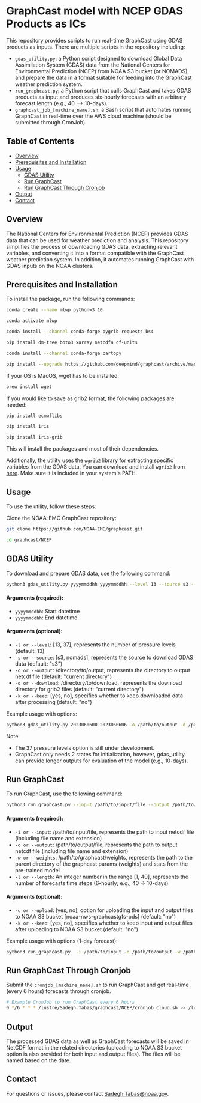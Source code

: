 # GraphCast model with NCEP GDAS Products as ICs

This repository provides scripts to run real-time GraphCast using GDAS products as inputs. There are multiple scripts in the repository including:
- `gdas_utility.py`: a Python script designed to download Global Data Assimilation System (GDAS) data from the National Centers for Environmental Prediction (NCEP) from NOAA S3 bucket (or NOMADS), and prepare the data in a format suitable for feeding into the GraphCast weather prediction system.
- `run_graphcast.py`: a Python script that calls GraphCast and takes GDAS products as input and produces six-hourly forecasts with an arbitrary forecast length (e.g., 40 --> 10-days).
- `graphcast_job_[machine_name].sh`: a Bash script that automates running GraphCast in real-time over the AWS cloud machine (should be submitted through CronJob).

## Table of Contents
- [Overview](#overview)
- [Prerequisites and Installation](#prerequisites-and-installation)
- [Usage](#usage)
  - [GDAS Utility](#gdas-utility)
  - [Run GraphCast](#run-graphcast)
  - [Run GraphCast Through Cronjob](#run-graphcast-through-cronjob)
- [Output](#output)
- [Contact](#contact)

## Overview

The National Centers for Environmental Prediction (NCEP) provides GDAS data that can be used for weather prediction and analysis. This repository simplifies the process of downloading GDAS data, extracting relevant variables, and converting it into a format compatible with the GraphCast weather prediction system. In addition, it automates running GraphCast with GDAS inputs on the NOAA clusters.

## Prerequisites and Installation

To install the package, run the following commands:

```bash
conda create --name mlwp python=3.10
```

```bash
conda activate mlwp
```

```bash
conda install --channel conda-forge pygrib requests bs4
```

```bash
pip install dm-tree boto3 xarray netcdf4 cf-units
```

```bash
conda install --channel conda-forge cartopy
```

```bash
pip install --upgrade https://github.com/deepmind/graphcast/archive/master.zip
```

If your OS is MacOS, wget has to be installed:

```bash
brew install wget
```

If you would like to save as grib2 format, the following packages are needed:

```bash
pip install ecmwflibs
````
```bash
pip install iris
````

```bash
pip install iris-grib
````

This will install the packages and most of their dependencies.


Additionally, the utility uses the `wgrib2` library for extracting specific variables from the GDAS data. You can download and install `wgrib2` from [here](http://www.cpc.ncep.noaa.gov/products/wesley/wgrib2/). Make sure it is included in your system's PATH.

## Usage

To use the utility, follow these steps:

Clone the NOAA-EMC GraphCast repository:

```bash   
git clone https://github.com/NOAA-EMC/graphcast.git
```

```bash
cd graphcast/NCEP
```

## GDAS Utility

To download and prepare GDAS data, use the following command:

```bash
python3 gdas_utility.py yyyymmddhh yyyymmddhh --level 13 --source s3 --output /directory/to/output --download /directory/to/download --keep no
```

#### Arguments (required):

- `yyyymmddhh`: Start datetime
- `yyyymmddhh`: End datetime

#### Arguments (optional):

- `-l or --level`: [13, 37], represents the number of pressure levels (default: 13)
- `-s or --source`: [s3, nomads], represents the source to download GDAS data (default: "s3")
- `-o or --output`: /directory/to/output, represents the directory to output netcdf file (default: "current directory")
- `-d or --download`: /directory/to/download, represents the download directory for grib2 files (default: "current directory")
- `-k or --keep`: [yes, no], specifies whether to keep downloaded data after processing (default: "no")

Example usage with options:

```bash
python3 gdas_utility.py 2023060600 2023060606 -o /path/to/output -d /path/to/download
```

Note: 
- The 37 pressure levels option is still under development.
- GraphCast only needs 2 states for initialization, however, gdas_utility can provide longer outputs for evaluation of the model (e.g., 10-days).

   
## Run GraphCast

To run GraphCast, use the following command:

```bash
python3 run_graphcast.py --input /path/to/input/file --output /path/to/output/file --weights /path/to/graphcast/weights --length forecast_length --upload yes --keep no`
```

#### Arguments (required):

- `-i or --input`: /path/to/input/file, represents the path to input netcdf file (including file name and extension)
- `-o or --output`: /path/to/output/file, represents the path to output netcdf file (including file name and extension)
- `-w or --weights`: /path/to/graphcast/weights, represents the path to the parent directory of the graphcast params (weights) and stats from the pre-trained model
- `-l or --length`: An integer number in the range [1, 40], represents the number of forecasts time steps (6-hourly; e.g., 40 → 10-days)

#### Arguments (optional):

- `-u or --upload`: [yes, no], option for uploading the input and output files to NOAA S3 bucket [noaa-nws-graphcastgfs-pds] (default: "no")
- `-k or --keep`: [yes, no], specifies whether to keep input and output files after uploading to NOAA S3 bucket (default: "no")

Example usage with options (1-day forecast):

```bash
python3 run_graphcast.py  -i /path/to/input -o /path/to/output -w /path/to/graphcast/weights -l 4
```

## Run GraphCast Through Cronjob

Submit the `cronjob_[machine_name].sh` to run GraphCast and get real-time (every 6 hours) forecasts through cronjob.

```bash
# Example CronJob to run GraphCast every 6 hours
0 */6 * * * /lustre/Sadegh.Tabas/graphcast/NCEP/cronjob_cloud.sh >> /lustre/Sadegh.Tabas/graphcast/NCEP/logfile.log 2>&1
```

## Output

The processed GDAS data as well as GraphCast forecasts will be saved in NetCDF format in the related directories (uploading to NOAA S3 bucket option is also provided for both input and output files). The files will be named based on the date.

## Contact

For questions or issues, please contact [Sadegh.Tabas@noaa.gov](mailto:Sadegh.Tabas@noaa.gov).

